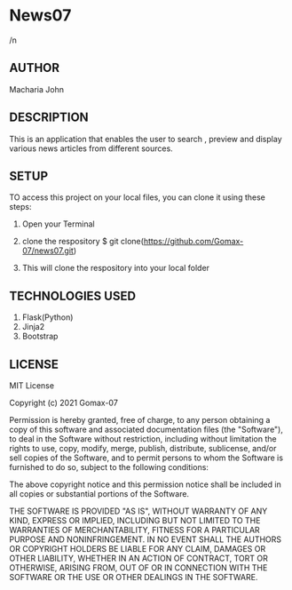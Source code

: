 # News07
/n

## AUTHOR 
Macharia John

## DESCRIPTION
This is an application that enables the user to search , preview and display various news articles from different sources.

## SETUP
TO access this project on your local files, you can clone it using these steps:

1. Open your Terminal
2. clone the respository 
       $ git clone(https://github.com/Gomax-07/news07.git)

3. This will clone the respository into your local folder

## TECHNOLOGIES USED
1. Flask(Python)
2. Jinja2
3. Bootstrap  



## LICENSE
MIT License

Copyright (c) 2021 Gomax-07

Permission is hereby granted, free of charge, to any person obtaining a copy
of this software and associated documentation files (the "Software"), to deal
in the Software without restriction, including without limitation the rights
to use, copy, modify, merge, publish, distribute, sublicense, and/or sell
copies of the Software, and to permit persons to whom the Software is
furnished to do so, subject to the following conditions:

The above copyright notice and this permission notice shall be included in all
copies or substantial portions of the Software.

THE SOFTWARE IS PROVIDED "AS IS", WITHOUT WARRANTY OF ANY KIND, EXPRESS OR
IMPLIED, INCLUDING BUT NOT LIMITED TO THE WARRANTIES OF MERCHANTABILITY,
FITNESS FOR A PARTICULAR PURPOSE AND NONINFRINGEMENT. IN NO EVENT SHALL THE
AUTHORS OR COPYRIGHT HOLDERS BE LIABLE FOR ANY CLAIM, DAMAGES OR OTHER
LIABILITY, WHETHER IN AN ACTION OF CONTRACT, TORT OR OTHERWISE, ARISING FROM,
OUT OF OR IN CONNECTION WITH THE SOFTWARE OR THE USE OR OTHER DEALINGS IN THE
SOFTWARE.
